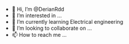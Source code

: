 - 👋 Hi, I’m @DerianRdd
- 👀 I’m interested in ...
- 🌱 I’m currently learning Electrical engineering
- 💞️ I’m looking to collaborate on ...
- 📫 How to reach me ...

<!---
DerianRdd/DerianRdd is a ✨ special ✨ repository because its `README.md` (this file) appears on your GitHub profile.
You can click the Preview link to take a look at your changes.
--->

